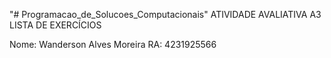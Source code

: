 "# Programacao_de_Solucoes_Computacionais" 
ATIVIDADE AVALIATIVA A3
LISTA DE EXERCÍCIOS

Nome: Wanderson Alves Moreira
RA: 4231925566
